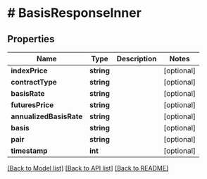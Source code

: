# # BasisResponseInner

## Properties

Name | Type | Description | Notes
------------ | ------------- | ------------- | -------------
**indexPrice** | **string** |  | [optional]
**contractType** | **string** |  | [optional]
**basisRate** | **string** |  | [optional]
**futuresPrice** | **string** |  | [optional]
**annualizedBasisRate** | **string** |  | [optional]
**basis** | **string** |  | [optional]
**pair** | **string** |  | [optional]
**timestamp** | **int** |  | [optional]

[[Back to Model list]](../../README.md#models) [[Back to API list]](../../README.md#endpoints) [[Back to README]](../../README.md)

